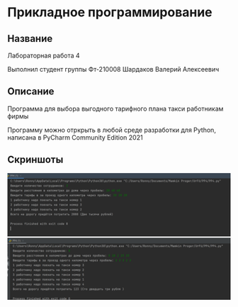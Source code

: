# Прикладное программирование
## Название 
Лабораторная работа 4

Выполнил студент группы Фт-210008 Шардаков Валерий Алексеевич
## Описание
Программа для выбора выгодного тарифного плана такси работникам фирмы

Программу можно отркрыть в любой среде разработки для Python, написана в PyCharm Community Edition 2021
## Скриншоты
![](https://github.com/Ronny0113/PP4/blob/main/test1.png "Test1")
![](https://github.com/Ronny0113/PP4/blob/main/test2.png "Test2")
